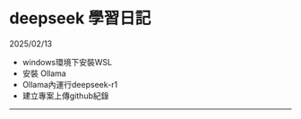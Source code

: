 # deepseek 學習日記

2025/02/13
- windows環境下安裝WSL
- 安裝 Ollama
- Ollama內運行deepseek-r1
- 建立專案上傳github紀錄
---
